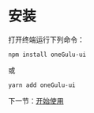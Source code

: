 # 安装

打开终端运行下列命令：

```
npm install oneGulu-ui
```

或
```
yarn add oneGulu-ui
```

下一节：[开始使用](#/doc/get-started)